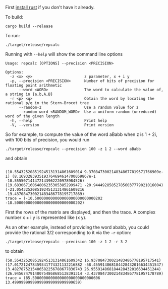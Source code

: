 First [install rust](https://www.rust-lang.org/tools/install) if you don't have it already.

To build:

```
cargo build --release
```

To run:

```
./target/release/repcalc
```

Running with `--help` will show the command line options

```
Usage: repcalc [OPTIONS] --precision <PRECISION>

Options:
  -z <x> <y>                       z parameter, x + i y
  -p, --precision <PRECISION>      Number of bits of precision for floating point arithmetic
      --word <WORD>                The word to calculate the value of, a string in {a,b,A,B}
  -r <p> <q>                       Obtain the word by locating the rational p/q in the Stern-Brocot tree
      --random-z                   Use a random value for z
      --random-word <RANDOM_WORD>  Use a uniform random (unreduced) word of the given length
  -h, --help                       Print help
  -V, --version                    Print version
```

So for example, to compute the value of the word aBabb when z is 1 + 2i, with 100 bits of precision, you would run
```
./target/release/repcalc --precision 100 -z 1 2 --word aBabb
```
and obtain
```

(10.554325208519245131314861609014 9.3708473002148348677819571766909e-1) (8.1693283935193764694614700059867e-1 -10.555507141472143962220978984526)
(19.683067160648062353053852999471 -20.944492858527856037779021016004) (-21.054325208519245131314861609216 -19.437084730021483486778195717869)
trace = (-10.500000000000000000000000000202 -18.500000000000000000000000000202)
```
First the rows of the matrix are displayed, and then the trace. A complex number x + i y is represented like (x y).

As an other example, instead of providing the word ababb, you could provide the rational 3/2 corresponding to it via the `-r` option:

```
./target/release/repcalc --precision 100 -z 1 2 -r 3 2
```
to obtain
```
(58.554325208519245131314861609342 16.937084730021483486778195717541) (17.017212478459341774321132216882 -58.455914868184428432016634451547)
(3.4827875215406582256788677830743 26.955914868184428432016634451244) (26.945674791480754868685138391314 -3.4370847300214834867781957178789)
trace = (85.500000000000000000000000000606 13.499999999999999999999999999659)
```
